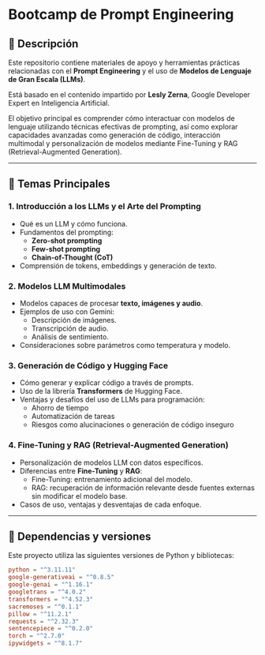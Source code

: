 # Bootcamp de Prompt Engineering

## 📘 Descripción

Este repositorio contiene materiales de apoyo y herramientas prácticas relacionadas con el **Prompt Engineering** y el uso de **Modelos de Lenguaje de Gran Escala (LLMs)**.

Está basado en el contenido impartido por **Lesly Zerna**, Google Developer Expert en Inteligencia Artificial.

El objetivo principal es comprender cómo interactuar con modelos de lenguaje utilizando técnicas efectivas de prompting, así como explorar capacidades avanzadas como generación de código, interacción multimodal y personalización de modelos mediante Fine-Tuning y RAG (Retrieval-Augmented Generation).

---

## 🧠 Temas Principales

### 1. Introducción a los LLMs y el Arte del Prompting
- Qué es un LLM y cómo funciona.
- Fundamentos del prompting:  
  - **Zero-shot prompting**
  - **Few-shot prompting**
  - **Chain-of-Thought (CoT)**
- Comprensión de tokens, embeddings y generación de texto.

### 2. Modelos LLM Multimodales
- Modelos capaces de procesar **texto, imágenes y audio**.
- Ejemplos de uso con Gemini:
  - Descripción de imágenes.
  - Transcripción de audio.
  - Análisis de sentimiento.
- Consideraciones sobre parámetros como temperatura y modelo.

### 3. Generación de Código y Hugging Face
- Cómo generar y explicar código a través de prompts.
- Uso de la librería **Transformers** de Hugging Face.
- Ventajas y desafíos del uso de LLMs para programación:
  - Ahorro de tiempo
  - Automatización de tareas
  - Riesgos como alucinaciones o generación de código inseguro

### 4. Fine-Tuning y RAG (Retrieval-Augmented Generation)
- Personalización de modelos LLM con datos específicos.
- Diferencias entre **Fine-Tuning** y **RAG**:
  - Fine-Tuning: entrenamiento adicional del modelo.
  - RAG: recuperación de información relevante desde fuentes externas sin modificar el modelo base.
- Casos de uso, ventajas y desventajas de cada enfoque.

---

## 🧰 Dependencias y versiones

Este proyecto utiliza las siguientes versiones de Python y bibliotecas:

```toml
python = "^3.11.11"
google-generativeai = "^0.8.5"
google-genai = "^1.16.1"
googletrans = "^4.0.2"
transformers = "^4.52.3"
sacremoses = "^0.1.1"
pillow = "^11.2.1"
requests = "^2.32.3"
sentencepiece = "^0.2.0"
torch = "^2.7.0"
ipywidgets = "^8.1.7"